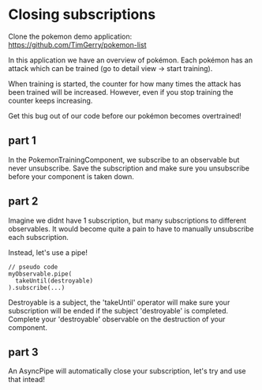# Closing subscriptions

Clone the pokemon demo application: https://github.com/TimGerry/pokemon-list

In this application we have an overview of pokémon.
Each pokémon has an attack which can be trained (go to detail view -> start training).

When training is started, the counter for how many times the attack has been trained
will be increased. However, even if you stop training the counter keeps increasing.

Get this bug out of our code before our pokémon becomes overtrained!

## part 1

In the PokemonTrainingComponent, we subscribe to an observable but never unsubscribe.
Save the subscription and make sure you unsubscribe before your component is taken down.

## part 2

Imagine we didnt have 1 subscription, but many subscriptions to different observables.
It would become quite a pain to have to manually unsubscribe each subscription.

Instead, let's use a pipe!

```
// pseudo code
myObservable.pipe(
  takeUntil(destroyable)
).subscribe(...)
```

Destroyable is a subject, the 'takeUntil' operator will make sure your subscription
will be ended if the subject 'destroyable' is completed.
Complete your 'destroyable' observable on the destruction of your component.

## part 3

An AsyncPipe will automatically close your subscription, let's try and use that intead!
